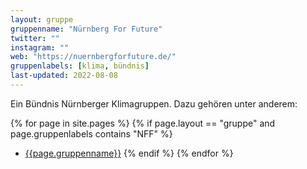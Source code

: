 ```yaml
---
layout: gruppe
gruppenname: "Nürnberg For Future"
twitter: ""
instagram: ""
web: "https://nuernbergforfuture.de/"
gruppenlabels: [klima, bündnis]
last-updated: 2022-08-08
---
```


Ein Bündnis Nürnberger Klimagruppen. Dazu gehören unter anderem:

{% for page in site.pages %}
{% if page.layout == "gruppe" and page.gruppenlabels contains "NFF" %}
 - [{{page.gruppenname}}]({{page.url}})
{% endif %}
{% endfor %}
